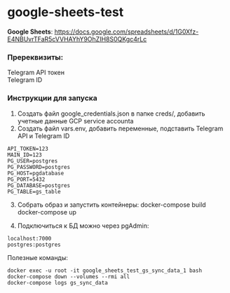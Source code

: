 # google-sheets-test

**Google Sheets**: https://docs.google.com/spreadsheets/d/1G0Xfz-E4NBUvrTFaR5cVVHAYhY9OhZIH8S0QKgc4rLc

### Пререквизиты:   
Telegram API токен  
Telegram ID  


### Инструкции для запуска  
1. Создать файл google_credentials.json в папке creds/, добавить учетные данные GCP service accounta  
2. Создать файл vars.env, добавить переменные, подставить Telegram API и Telegram ID  
```
API_TOKEN=123
MAIN_ID=123
PG_USER=postgres
PG_PASSWORD=postgres
PG_HOST=pgdatabase
PG_PORT=5432
PG_DATABASE=postgres
PG_TABLE=gs_table
```
3. Собрать образ и запустить контейнеры:
docker-compose build
docker-compose up

4. Подключиться к БД можно через pgAdmin:
```
localhost:7000
postgres:postgres
```

Полезные команды:
```
docker exec -u root -it google_sheets_test_gs_sync_data_1 bash
docker-compose down --volumes --rmi all
docker-compose logs gs_sync_data
```





















